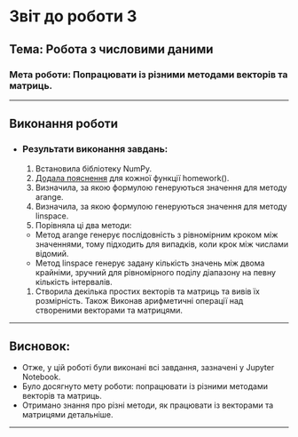 # Звіт до роботи 3
## Тема: Робота з числовими даними  
### Мета роботи: Попрацювати із різними методами векторів та матриць.

---

## Виконання роботи

* ### Результати виконання завдань:
    1. Встановила бібліотеку NumPy.
    1. [Додала пояснення](./1_numpy.ipynb) для кожної функції homework().
    1. Визначила, за якою формулою генеруються значення для методу arange.
    1. Визначила, за якою формулою генеруються значення для методу linspace. 
    1. Порівняла ці два методи: 
    - Метод arange генерує послідовність з рівномірним кроком між значеннями, тому підходить для випадків, коли крок між числами відомий. 
    - Метод linspace генерує задану кількість значень між двома крайніми, зручний для рівномірного поділу діапазону на певну кількість інтервалів.
    1. Створила декілька простих векторів та матриць та вивів їх розмірність. Також Виконав арифметичні операції над створеними 
    векторами та матрицями.

---

## Висновок:

- Отже, у цій роботі були виконані всі завдання, зазначені у Jupyter Notebook.
- Було досягнуто мету роботи: попрацювати із різними методами векторів та матриць.
- Отримано знання про різні методи, як працювати із векторами та матрицями детальніше.

---
